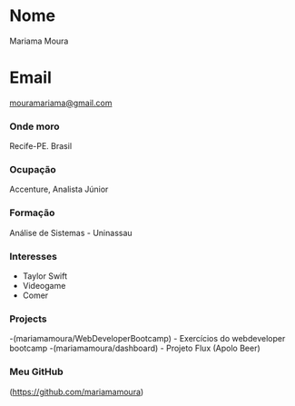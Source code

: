 # Nome
Mariama Moura

# Email
mouramariama@gmail.com

### Onde moro
Recife-PE. Brasil

### Ocupação
Accenture, Analista Júnior

### Formação
Análise de Sistemas - Uninassau

### Interesses
- Taylor Swift
- Videogame
- Comer


### Projects
-(mariamamoura/WebDeveloperBootcamp) - Exercícios do webdeveloper bootcamp
-(mariamamoura/dashboard) - Projeto Flux (Apolo Beer)

### Meu GitHub
(https://github.com/mariamamoura)